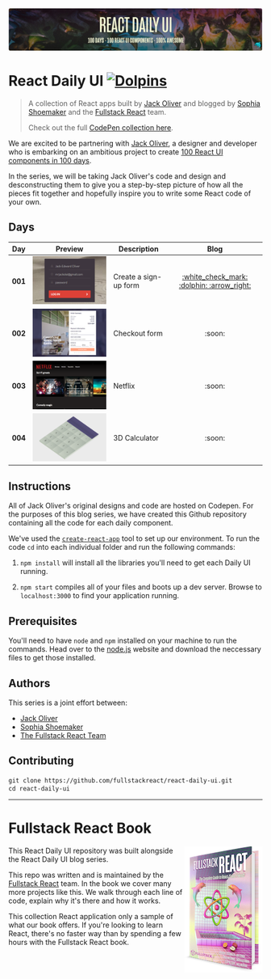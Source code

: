 <p align="center">
<a href="https://fullstackreact.com/react-daily-ui/001-sign-up-form/" target="_blank"><img src="resources/images/readme/react-daily-ui-github-header.jpg"></a>
</p>

# React Daily UI [![Dolpins](https://cdn.rawgit.com/fullstackreact/google-maps-react/master/resources/readme/dolphins-badge-ff00ff.svg)](https://www.fullstackreact.com)

> A collection of React apps built by [Jack Oliver](http://www.jackoliver.info/react-daily-ui/) and blogged by [Sophia Shoemaker](https://twitter.com/wisecobbler) and the [Fullstack React](https://fullstackreact.com) team.
>
> Check out the full [CodePen collection here](http://codepen.io/collection/DoLZRm/).

We are excited to be partnering with [Jack Oliver](https://twitter.com/mrjackolai), a designer and developer who is embarking on an ambitious project to create [100 React UI components in 100 days](http://codepen.io/collection/DoLZRm/). 

In the series, we will be taking Jack Oliver's code and design and desconstructing them to give you a step-by-step picture of how all the pieces fit together and hopefully inspire you to write some React code of your own.

## Days
<table>
    <thead>
        <tr>
            <th>Day</th>
            <th>Preview</th>
            <th>Description</th>
            <th>Blog</th>
        </tr>
    </thead>
    <tbody>
        <tr>
            <td><strong>001</strong></td>
            <td><img src="resources/images/readme/thumbnails/daily-ui-001.png"></img></td>
            <td>Create a sign-up form</td>
            <td align="center"><a href="https://fullstackreact.com/react-daily-ui/001-sign-up-form/">:white_check_mark: :dolphin: :arrow_right:</a></td>
        </tr>
        <tr>
            <td><strong>002</strong></td>
            <td><img src="resources/images/readme/thumbnails/daily-ui-002.png"></img></td>
            <td>Checkout form</td>
            <td align="center">:soon:</td>
        </tr>
        <tr>
            <td><strong>003</strong></td>
            <td><img src="resources/images/readme/thumbnails/daily-ui-003.png"></img></td>
            <td>Netflix</td>
            <td align="center">:soon:</td>
        </tr>
        <tr>
            <td><strong>004</strong></td>
            <td><img src="resources/images/readme/thumbnails/daily-ui-004.png"></img></td>
            <td>3D Calculator</td>
            <td align="center">:soon:</td>
        </tr>
    </tbody>
</table>

## Instructions
All of Jack Oliver's original designs and code are hosted on Codepen. For the purposes of this blog series, we have created this Github repository containing all the code for each daily component. 

We've used the [`create-react-app`](https://github.com/facebookincubator/create-react-app) tool to set up our environment. To run the code `cd` into each individual folder and run the following commands:

1. `npm install` will install all the libraries you'll need to get each Daily UI running.

2. `npm start` compiles all of your files and boots up a dev server. Browse to `localhost:3000` to find your application running.


## Prerequisites
You'll need to have `node` and `npm` installed on your machine to run the commands. Head over to the [node.js](https://nodejs.org/en/) website and download the neccessary files to get those installed. 

## Authors
This series is a joint effort between:

* [Jack Oliver](http://www.jackoliver.info/react-daily-ui/) 
* [Sophia Shoemaker](https://twitter.com/wisecobbler) 
* [The Fullstack React Team](https://fullstackreact.com)

## Contributing

```shell
git clone https://github.com/fullstackreact/react-daily-ui.git
cd react-daily-ui
```
___

# Fullstack React Book

<a href="https://fullstackreact.com">
<img align="right" src="resources/images/readme/fullstack-react-hero-book.png" alt="Fullstack React Book" width="155" height="250" />
</a>

This React Daily UI repository was built alongside the React Daily UI blog series.

This repo was written and is maintained by the [Fullstack React](https://fullstackreact.com) team. In the book we cover many more projects like this. We walk through each line of code, explain why it's there and how it works.

This collection React application only a sample of what our book offers. If you're looking to learn React, there's no faster way than by spending a few hours with the Fullstack React book.

<div style="clear:both"></div>

